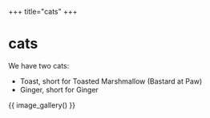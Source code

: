 +++
title="cats"
+++

# cats

We have two cats:

- Toast, short for Toasted Marshmallow (Bastard at Paw)
- Ginger, short for Ginger

{{ image_gallery() }}